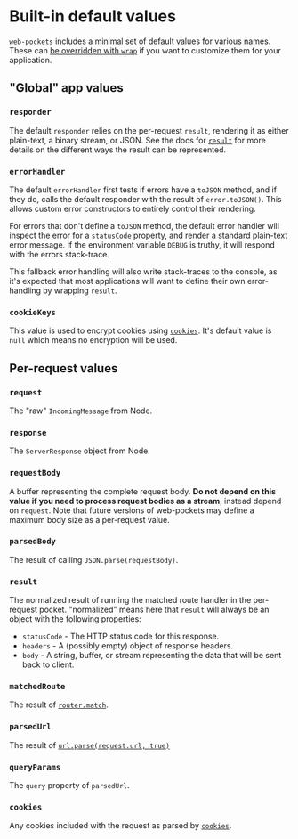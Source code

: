 # Built-in default values

`web-pockets` includes a minimal set of default values for various names. These can [be overridden with `wrap`](overriding-and-extending.md) if you want to customize them for your application.

## "Global" app values

### `responder`

The default `responder` relies on the per-request `result`, rendering it as either plain-text, a binary stream, or JSON. See the docs for [`result`](#result) for more details on the different ways the result can be represented.

### `errorHandler`

The default `errorHandler` first tests if errors have a `toJSON` method, and if they do, calls the default responder with the result of `error.toJSON()`. This allows custom error constructors to entirely control their rendering.

For errors that don't define a `toJSON` method, the default error handler will inspect the error for a `statusCode` property, and render a standard plain-text error message. If the environment variable `DEBUG` is truthy, it will respond with the errors stack-trace.

This fallback error handling will also write stack-traces to the console, as it's expected that most applications will want to define their own error-handling by wrapping `result`.

### `cookieKeys`

This value is used to encrypt cookies using [`cookies`](https://npm.im/cookies). It's default value is `null` which means no encryption will be used.


## Per-request values

### `request`

The "raw" `IncomingMessage` from Node.

### `response`

The `ServerResponse` object from Node.

### `requestBody`

A buffer representing the complete request body. **Do not depend on this value if you need to process request bodies as a stream**, instead depend on `request`. Note that future versions of web-pockets may define a maximum body size as a per-request value.

### `parsedBody`

The result of calling `JSON.parse(requestBody)`.

### `result`

The normalized result of running the matched route handler in the per-request pocket. "normalized" means here that `result` will always be an object with the following properties:

 * `statusCode` - The HTTP status code for this response.
 * `headers` - A (possibly empty) object of response headers.
 * `body` - A string, buffer, or stream representing the data that will be sent back to client.

### `matchedRoute`

The result of [`router.match`](https://github.com/aaronblohowiak/routes.js#router-example).

### `parsedUrl`

The result of [`url.parse(request.url, true)`](http://nodejs.org/api/url.html#url_url_parse_urlstr_parsequerystring_slashesdenotehost)

### `queryParams`

The `query` property of `parsedUrl`.

### `cookies`

Any cookies included with the request as parsed by [`cookies`](http://npm.im/cookies).
